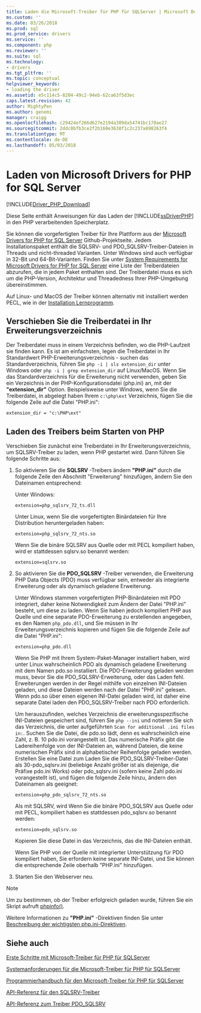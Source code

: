 ```yaml
---
title: Laden die Microsoft-Treiber für PHP für SQLServer | Microsoft Docs
ms.custom: ''
ms.date: 03/26/2018
ms.prod: sql
ms.prod_service: drivers
ms.service: ''
ms.component: php
ms.reviewer: ''
ms.suite: sql
ms.technology:
- drivers
ms.tgt_pltfrm: ''
ms.topic: conceptual
helpviewer_keywords:
- loading the driver
ms.assetid: e5c114c5-8204-49c2-94eb-62ca63f5d3ec
caps.latest.revision: 42
author: MightyPen
ms.author: genemi
manager: craigg
ms.openlocfilehash: c29424ef266d627e2194a309da54741bc170ae27
ms.sourcegitcommit: 2ddc0bfb3ce2f2b160e3638f1c2c237a898263f4
ms.translationtype: MT
ms.contentlocale: de-DE
ms.lasthandoff: 05/03/2018
---
```

# <a name="loading-the-microsoft-drivers-for-php-for-sql-server"></a>Laden von Microsoft Drivers for PHP for SQL Server
[!INCLUDE[Driver_PHP_Download](../../includes/driver_php_download.md)]

Diese Seite enthält Anweisungen für das Laden der [!INCLUDE[ssDriverPHP](../../includes/ssdriverphp_md.md)] in den PHP verarbeitenden Speicherplatz.  
  
Sie können die vorgefertigten Treiber für Ihre Plattform aus der [Microsoft Drivers for PHP for SQL Server](https://github.com/Microsoft/msphpsql/releases) Github-Projektseite. Jedem Installationspaket enthält die SQLSRV- und PDO_SQLSRV-Treiber-Dateien in Threads und nicht-threaded Varianten. Unter Windows sind auch verfügbar in 32-Bit und 64-Bit-Varianten. Finden Sie unter [System Requirements for Microsoft Drivers for PHP for SQL Server](../../connect/php/system-requirements-for-the-php-sql-driver.md) eine Liste der Treiberdateien abzurufen, die in jedem Paket enthalten sind. Der Treiberdatei muss es sich um die PHP-Version, Architektur und Threadedness Ihrer PHP-Umgebung übereinstimmen.

Auf Linux- und MacOS der Treiber können alternativ mit installiert werden PECL, wie in der [Installation Lernprogramm](../../connect/php/installation-tutorial-linux-mac.md).
  
## <a name="moving-the-driver-file-into-your-extension-directory"></a>Verschieben Sie die Treiberdatei in Ihr Erweiterungsverzeichnis  
Der Treiberdatei muss in einem Verzeichnis befinden, wo die PHP-Laufzeit sie finden kann. Es ist am einfachsten, legen die Treiberdatei in Ihr Standardwert PHP-Erweiterungsverzeichnis - suchen das Standardverzeichnis, führen Sie `php -i | sls extension_dir` unter Windows oder `php -i | grep extension_dir` auf Linux/MacOS. Wenn Sie das Standardverzeichnis für die Erweiterung nicht verwenden, geben Sie ein Verzeichnis in der PHP-Konfigurationsdatei (php.ini) an, mit der **"extension_dir"** Option. Beispielsweise unter Windows, wenn Sie die Treiberdatei, in abgelegt haben Ihrem `c:\php\ext` Verzeichnis, fügen Sie die folgende Zeile auf die Datei "PHP.ini":
  
```  
extension_dir = "c:\PHP\ext"  
```

## <a name="loading-the-driver-at-php-startup"></a>Laden des Treibers beim Starten von PHP  
Verschieben Sie zunächst eine Treiberdatei in Ihr Erweiterungsverzeichnis, um SQLSRV-Treiber zu laden, wenn PHP gestartet wird. Dann führen Sie folgende Schritte aus:  
  
1.  So aktivieren Sie die **SQLSRV** -Treibers ändern **"PHP.ini"** durch die folgende Zeile den Abschnitt "Erweiterung" hinzufügen, ändern Sie den Dateinamen entsprechend:  
  
    Unter Windows: 
    ```  
    extension=php_sqlsrv_72_ts.dll  
    ```  
    Unter Linux, wenn Sie die vorgefertigten Binärdateien für Ihre Distribution heruntergeladen haben: 
    ```  
    extension=php_sqlsrv_72_nts.so  
    ```
    Wenn Sie die binäre SQLSRV aus Quelle oder mit PECL kompiliert haben, wird er stattdessen sqlsrv.so benannt werden:
    ```
    extension=sqlsrv.so
    ```
  
2.  So aktivieren Sie die **PDO_SQLSRV** -Treiber verwenden, die Erweiterung PHP Data Objects (PDO) muss verfügbar sein, entweder als integrierte Erweiterung oder als dynamisch geladene Erweiterung.

    Unter Windows stammen vorgefertigten PHP-Binärdateien mit PDO integriert, daher keine Notwendigkeit zum Ändern der Datei "PHP.ini" besteht, um diese zu laden. Wenn Sie haben jedoch kompiliert PHP aus Quelle und eine separate PDO-Erweiterung zu erstellenden angegeben, es den Namen `php_pdo.dll`, und Sie müssen in Ihr Erweiterungsverzeichnis kopieren und fügen Sie die folgende Zeile auf die Datei "PHP.ini":  
    ```
    extension=php_pdo.dll  
    ```
    Wenn Sie PHP mit Ihrem System-Paket-Manager installiert haben, wird unter Linux wahrscheinlich PDO als dynamisch geladene Erweiterung mit dem Namen pdo.so installiert. Die PDO-Erweiterung geladen werden muss, bevor Sie die PDO_SQLSRV-Erweiterung, oder das Laden fehl. Erweiterungen werden in der Regel mithilfe von einzelnen INI-Dateien geladen, und diese Dateien werden nach der Datei "PHP.ini" gelesen. Wenn pdo.so über einen eigenen INI-Datei geladen wird, ist daher eine separate Datei laden den PDO_SQLSRV-Treiber nach PDO erforderlich. 

    Um herauszufinden, welches Verzeichnis die erweiterungsspezifische INI-Dateien gespeichert sind, führen Sie `php --ini` und notieren Sie sich das Verzeichnis, die unter aufgeführten `Scan for additional .ini files in:`. Suchen Sie die Datei, die pdo.so lädt, denn es wahrscheinlich eine Zahl, z. B. 10 pdo.ini vorangestellt ist. Das numerische Präfix gibt die Ladereihenfolge von der INI-Dateien an, während Dateien, die keine numerischen Präfix sind in alphabetischer Reihenfolge geladen werden. Erstellen Sie eine Datei zum Laden Sie die PDO_SQLSRV-Treiber-Datei als 30-pdo_sqlsrv.ini (beliebige Anzahl größer ist als diejenige, die Präfixe pdo.ini Works) oder pdo_sqlsrv.ini (sofern keine Zahl pdo.ini vorangestellt ist), und fügen die folgende Zeile hinzu, ändern den Dateinamen als geeignet:  
    ```
    extension=php_pdo_sqlsrv_72_nts.so
    ```
    Als mit SQLSRV, wird Wenn Sie die binäre PDO_SQLSRV aus Quelle oder mit PECL, kompiliert haben es stattdessen pdo_sqlsrv.so benannt werden:
    ```
    extension=pdo_sqlsrv.so
    ```
    Kopieren Sie diese Datei in das Verzeichnis, das die INI-Dateien enthält. 

    Wenn Sie PHP von der Quelle mit integrierter Unterstützung für PDO kompiliert haben, Sie erfordern keine separate INI-Datei, und Sie können die entsprechende Zeile oberhalb "PHP.ini" hinzufügen.
  
3.  Starten Sie den Webserver neu.  
  
> [!NOTE]  
> Um zu bestimmen, ob der Treiber erfolgreich geladen wurde, führen Sie ein Skript aufruft [phpinfo()](http://php.net/manual/en/function.phpinfo.php).  
  
Weitere Informationen zu **"PHP.ini"** -Direktiven finden Sie unter [Beschreibung der wichtigsten php.ini-Direktiven](http://php.net/manual/en/ini.core.php).  
  
## <a name="see-also"></a>Siehe auch  
[Erste Schritte mit Microsoft-Treiber für PHP für SQLServer](../../connect/php/getting-started-with-the-php-sql-driver.md)

[Systemanforderungen für die Microsoft-Treiber für PHP für SQLServer](../../connect/php/system-requirements-for-the-php-sql-driver.md)

[Programmierhandbuch für den Microsoft-Treiber für PHP für SQLServer](../../connect/php/programming-guide-for-php-sql-driver.md)

[API-Referenz für den SQLSRV-Treiber](../../connect/php/sqlsrv-driver-api-reference.md)

[API-Referenz zum Treiber PDO_SQLSRV](../../connect/php/pdo-sqlsrv-driver-reference.md)  
  
